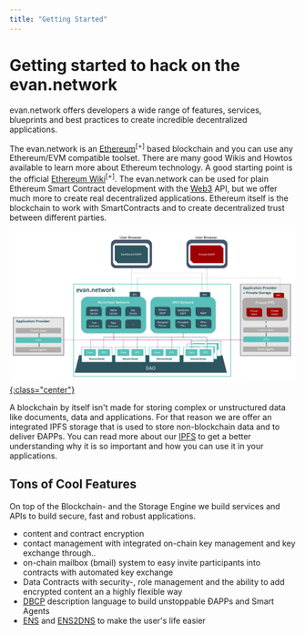 ```yaml
---
title: "Getting Started"
---
```

# Getting started to hack on the evan.network

evan.network offers developers a wide range of features, services, blueprints and best practices to create incredible decentralized applications.

The evan.network is an [Ethereum](https://ethereum.org/)<sup>[+]</sup> based blockchain and you can use any Ethereum/EVM compatible toolset. There are many good Wikis and Howtos available to learn more about Ethereum technology. A good starting point is the official [Ethereum Wiki](https://github.com/ethereum/wiki/wiki)<sup>[+]</sup>. The evan.network can be used for plain Ethereum Smart Contract development with the [Web3](/dev/web3) API, but we offer much more to create real decentralized applications. Ethereum itself is the blockchain to work with SmartContracts and to create decentralized trust between different parties.

[![evan.network](/public/network_architecture.png){:class="center"}](/public/network_architecture.png)

A blockchain by itself isn't made for storing complex or unstructured data like documents, data and applications. For that reason we are offer an integrated IPFS storage that is used to store non-blockchain data and to deliver ÐAPPs. You can read more about our [IPFS](/dev/ipfs) to get a better understanding why it is so important and how you can use it in your applications.

## Tons of Cool Features

On top of the Blockchain- and the Storage Engine we build services and APIs to build secure, fast and robust applications.
+ content and contract encryption
+ contact management with integrated on-chain key management and key exchange through..
+ on-chain mailbox (bmail) system to easy invite participants into contracts with automated key exchange
+ Data Contracts with security-, role management and the ability to add encrypted content an a highly flexible way
+ [DBCP](/dev/dbcp) description language to build unstoppable ÐAPPs and Smart Agents
+ [ENS](/dev/ens) and [ENS2DNS](/dev/ens2dns) to make the user's life easier
